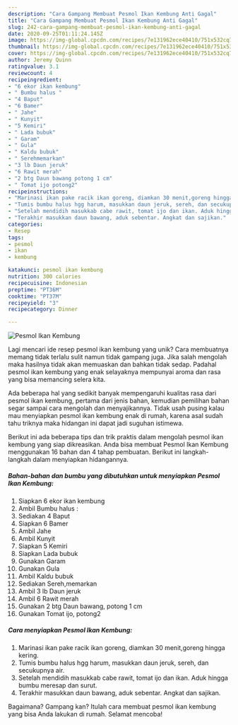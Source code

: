```yaml
---
description: "Cara Gampang Membuat Pesmol Ikan Kembung Anti Gagal"
title: "Cara Gampang Membuat Pesmol Ikan Kembung Anti Gagal"
slug: 242-cara-gampang-membuat-pesmol-ikan-kembung-anti-gagal
date: 2020-09-25T01:11:24.145Z
image: https://img-global.cpcdn.com/recipes/7e131962ece40410/751x532cq70/pesmol-ikan-kembung-foto-resep-utama.jpg
thumbnail: https://img-global.cpcdn.com/recipes/7e131962ece40410/751x532cq70/pesmol-ikan-kembung-foto-resep-utama.jpg
cover: https://img-global.cpcdn.com/recipes/7e131962ece40410/751x532cq70/pesmol-ikan-kembung-foto-resep-utama.jpg
author: Jeremy Quinn
ratingvalue: 3.1
reviewcount: 4
recipeingredient:
- "6 ekor ikan kembung"
- " Bumbu halus "
- "4 Baput"
- "6 Bamer"
- " Jahe"
- " Kunyit"
- "5 Kemiri"
- " Lada bubuk"
- " Garam"
- " Gula"
- " Kaldu bubuk"
- " Serehmemarkan"
- "3 lb Daun jeruk"
- "6 Rawit merah"
- "2 btg Daun bawang potong 1 cm"
- " Tomat ijo potong2"
recipeinstructions:
- "Marinasi ikan pake racik ikan goreng, diamkan 30 menit,goreng hingga kering."
- "Tumis bumbu halus hgg harum, masukkan daun jeruk, sereh, dan secukupnya air."
- "Setelah mendidih masukkab cabe rawit, tomat ijo dan ikan. Aduk hingga bumbu meresap dan surut."
- "Terakhir masukkan daun bawang, aduk sebentar. Angkat dan sajikan."
categories:
- Resep
tags:
- pesmol
- ikan
- kembung

katakunci: pesmol ikan kembung 
nutrition: 300 calories
recipecuisine: Indonesian
preptime: "PT36M"
cooktime: "PT37M"
recipeyield: "3"
recipecategory: Dinner

---
```



![Pesmol Ikan Kembung](https://img-global.cpcdn.com/recipes/7e131962ece40410/751x532cq70/pesmol-ikan-kembung-foto-resep-utama.jpg)

Lagi mencari ide resep pesmol ikan kembung yang unik? Cara membuatnya memang tidak terlalu sulit namun tidak gampang juga. Jika salah mengolah maka hasilnya tidak akan memuaskan dan bahkan tidak sedap. Padahal pesmol ikan kembung yang enak selayaknya mempunyai aroma dan rasa yang bisa memancing selera kita.



Ada beberapa hal yang sedikit banyak mempengaruhi kualitas rasa dari pesmol ikan kembung, pertama dari jenis bahan, kemudian pemilihan bahan segar sampai cara mengolah dan menyajikannya. Tidak usah pusing kalau mau menyiapkan pesmol ikan kembung enak di rumah, karena asal sudah tahu triknya maka hidangan ini dapat jadi suguhan istimewa.


Berikut ini ada beberapa tips dan trik praktis dalam mengolah pesmol ikan kembung yang siap dikreasikan. Anda bisa membuat Pesmol Ikan Kembung menggunakan 16 bahan dan 4 tahap pembuatan. Berikut ini langkah-langkah dalam menyiapkan hidangannya.

<!--inarticleads1-->

##### Bahan-bahan dan bumbu yang dibutuhkan untuk menyiapkan Pesmol Ikan Kembung:

1. Siapkan 6 ekor ikan kembung
1. Ambil  Bumbu halus :
1. Sediakan 4 Baput
1. Siapkan 6 Bamer
1. Ambil  Jahe
1. Ambil  Kunyit
1. Siapkan 5 Kemiri
1. Siapkan  Lada bubuk
1. Gunakan  Garam
1. Gunakan  Gula
1. Ambil  Kaldu bubuk
1. Sediakan  Sereh,memarkan
1. Ambil 3 lb Daun jeruk
1. Ambil 6 Rawit merah
1. Gunakan 2 btg Daun bawang, potong 1 cm
1. Gunakan  Tomat ijo, potong2




<!--inarticleads2-->

##### Cara menyiapkan Pesmol Ikan Kembung:

1. Marinasi ikan pake racik ikan goreng, diamkan 30 menit,goreng hingga kering.
1. Tumis bumbu halus hgg harum, masukkan daun jeruk, sereh, dan secukupnya air.
1. Setelah mendidih masukkab cabe rawit, tomat ijo dan ikan. Aduk hingga bumbu meresap dan surut.
1. Terakhir masukkan daun bawang, aduk sebentar. Angkat dan sajikan.




Bagaimana? Gampang kan? Itulah cara membuat pesmol ikan kembung yang bisa Anda lakukan di rumah. Selamat mencoba!
